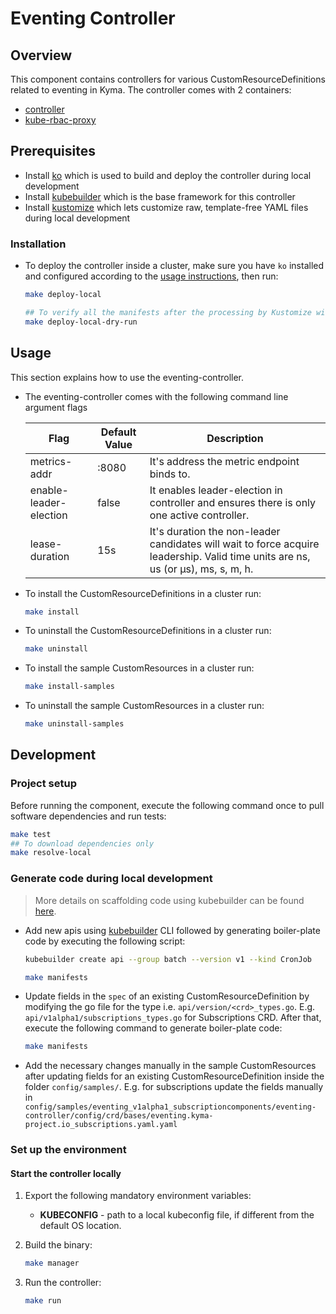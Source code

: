 # Eventing Controller

## Overview

This component contains controllers for various CustomResourceDefinitions related to eventing in Kyma. The controller comes with 2 containers:
- [controller](https://github.com/kubernetes-sigs/controller-runtime)
- [kube-rbac-proxy](https://github.com/brancz/kube-rbac-proxy)


## Prerequisites
- Install [ko](https://github.com/google/ko) which is used to build and deploy the controller during local development
- Install [kubebuilder](https://github.com/kubernetes-sigs/kubebuilder) which is the base framework for this controller
- Install [kustomize](https://github.com/kubernetes-sigs/kustomize) which lets customize raw, template-free YAML files during local development

### Installation

- To deploy the controller inside a cluster, make sure you have `ko` installed and configured according to the [usage instructions](https://github.com/google/ko#usage), then run:

    ```sh
    make deploy-local

    ## To verify all the manifests after the processing by Kustomize without applying to the cluster use make target deploy-local-dry-run    
    make deploy-local-dry-run
    ```

## Usage 

This section explains how to use the eventing-controller.

- The eventing-controller comes with the following command line argument flags

    | Flag    | Default Value | Description                                                                                   |
    | ----------------------- | ------------- |---------------------------------------------------------------------------------------------- |
    | metrics-addr            | :8080          | It's address the metric endpoint binds to.
    | enable-leader-election            | false          | It enables leader-election in controller and ensures there is only one active controller. 
    | lease-duration            | 15s          | It's duration the non-leader candidates will wait to force acquire leadership. Valid time units are ns, us (or µs), ms, s, m, h. 

- To install the CustomResourceDefinitions in a cluster run:

    ```sh
    make install
    ```

- To uninstall the CustomResourceDefinitions in a cluster run:

    ```sh
    make uninstall
    ```

- To install the sample CustomResources in a cluster run:

    ```sh
    make install-samples
    ```

- To uninstall the sample CustomResources in a cluster run:

    ```sh
    make uninstall-samples
    ```

## Development

### Project setup

Before running the component, execute the following command once to pull software dependencies and run tests:

```sh
make test
## To download dependencies only
make resolve-local 
```

### Generate code during local development

> More details on scaffolding code using kubebuilder can be found [here](https://github.com/kubernetes-sigs/kubebuilder/blob/master/designs/simplified-scaffolding.md). 

- Add new apis using [kubebuilder](https://github.com/kubernetes-sigs/kubebuilder) CLI followed by generating boiler-plate code by executing the following script:

    ```sh
    kubebuilder create api --group batch --version v1 --kind CronJob

    make manifests
    ```

- Update fields in the `spec` of an existing CustomResourceDefinition by modifying the go file for the type i.e. `api/version/<crd>_types.go`. E.g. `api/v1alpha1/subscriptions_types.go` for Subscriptions CRD. After that, execute the following command to generate boiler-plate code:

    ```sh
    make manifests
    ```

- Add the necessary changes manually in the sample CustomResources after updating fields for an existing CustomResourceDefinition inside the folder `config/samples/`. E.g. for subscriptions update the fields manually in `config/samples/eventing_v1alpha1_subscriptioncomponents/eventing-controller/config/crd/bases/eventing.kyma-project.io_subscriptions.yaml.yaml`

### Set up the environment

#### Start the controller locally

1. Export the following mandatory environment variables:

    * **KUBECONFIG** - path to a local kubeconfig file, if different from the default OS location.

2. Build the binary:

    ```sh
    make manager
    ```

3. Run the controller:

    ```sh
    make run
    ```
